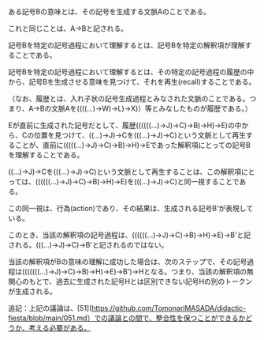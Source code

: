 ある記号Bの意味とは、その記号を生成する文脈Aのことである。

これと同じことは、A->Bと記される。

記号Bを特定の記号過程において理解するとは、記号Bを特定の解釈項が理解することである。

記号Bを特定の記号過程において理解するとは、その特定の記号過程の履歴の中から、記号Bを生成させる意味を見つけて、それを再生(recall)することである。

（なお、履歴とは、入れ子状の記号生成過程とみなされた文脈のことである。つまり、A->Bの文脈Aを((((...)->W)->L)->X)）等とみなしたものが履歴である。）

Eが直前に生成された記号だとして、履歴((((((...)->J)->C)->B)->H)->E)の中から、Cの位置を見つけて、((...)->J)->Cを(((...)->J)->C)という文脈として再生することが、直前に(((((...)->J)->C)->B)->H)->Eであった解釈項にとっての記号Bを理解することである。

((...)->J)->Cを(((...)->J)->C)という文脈として再生することは、この解釈項にとっては、((((((...)->J)->C)->B)->H)->E)を(((...)->J)->C)と同一視することである。

この同一視は、行為(action)であり、その結果は、生成される記号B'が表現している。

このとき、当該の解釈項の記号過程は、((((((...)->J)->C)->B)->H)->E)->B'と記される。(((...)->J)->C)->B'と記されるのではない。

当該の解釈項がBの意味の理解に成功した場合は、次のステップで、その記号過程は(((((((...)->J)->C)->B)->H)->E)->B')->Hとなる。つまり、当該の解釈項の無関心のもとで、過去に生成された記号Hとは区別できない記号Hの別のトークンが生成される。

追記：上記の議論は、[51](https://github.com/TomonariMASADA/didactic-fiesta/blob/main/051.md）での議論との間で、整合性を保つことができるかどうか、考える必要がある。
